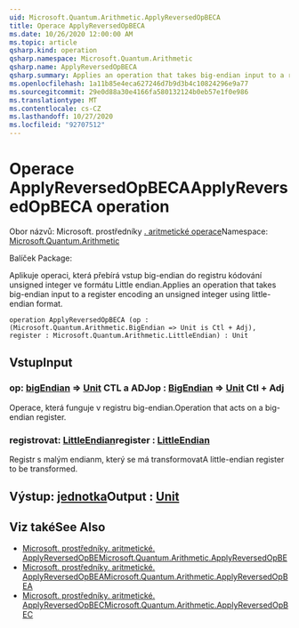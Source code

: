 ```yaml
---
uid: Microsoft.Quantum.Arithmetic.ApplyReversedOpBECA
title: Operace ApplyReversedOpBECA
ms.date: 10/26/2020 12:00:00 AM
ms.topic: article
qsharp.kind: operation
qsharp.namespace: Microsoft.Quantum.Arithmetic
qsharp.name: ApplyReversedOpBECA
qsharp.summary: Applies an operation that takes big-endian input to a register encoding an unsigned integer using little-endian format.
ms.openlocfilehash: 1a11b85e4eca627246d7b9d3b4c10824296e9a77
ms.sourcegitcommit: 29e0d88a30e4166fa580132124b0eb57e1f0e986
ms.translationtype: MT
ms.contentlocale: cs-CZ
ms.lasthandoff: 10/27/2020
ms.locfileid: "92707512"
---
```

# <a name="applyreversedopbeca-operation"></a><span data-ttu-id="f05bd-102">Operace ApplyReversedOpBECA</span><span class="sxs-lookup"><span data-stu-id="f05bd-102">ApplyReversedOpBECA operation</span></span>

<span data-ttu-id="f05bd-103">Obor názvů: Microsoft. prostředníky [. aritmetické operace](xref:Microsoft.Quantum.Arithmetic)</span><span class="sxs-lookup"><span data-stu-id="f05bd-103">Namespace: [Microsoft.Quantum.Arithmetic](xref:Microsoft.Quantum.Arithmetic)</span></span>

<span data-ttu-id="f05bd-104">Balíček [](https://nuget.org/packages/)</span><span class="sxs-lookup"><span data-stu-id="f05bd-104">Package: [](https://nuget.org/packages/)</span></span>


<span data-ttu-id="f05bd-105">Aplikuje operaci, která přebírá vstup big-endian do registru kódování unsigned integer ve formátu Little endian.</span><span class="sxs-lookup"><span data-stu-id="f05bd-105">Applies an operation that takes big-endian input to a register encoding an unsigned integer using little-endian format.</span></span>

```qsharp
operation ApplyReversedOpBECA (op : (Microsoft.Quantum.Arithmetic.BigEndian => Unit is Ctl + Adj), register : Microsoft.Quantum.Arithmetic.LittleEndian) : Unit
```


## <a name="input"></a><span data-ttu-id="f05bd-106">Vstup</span><span class="sxs-lookup"><span data-stu-id="f05bd-106">Input</span></span>

### <a name="op--bigendian--unit-ctl--adj"></a><span data-ttu-id="f05bd-107">op: [bigEndian](xref:Microsoft.Quantum.Arithmetic.BigEndian) => [Unit](xref:microsoft.quantum.lang-ref.unit) CTL a ADJ</span><span class="sxs-lookup"><span data-stu-id="f05bd-107">op : [BigEndian](xref:Microsoft.Quantum.Arithmetic.BigEndian) => [Unit](xref:microsoft.quantum.lang-ref.unit) Ctl + Adj</span></span>

<span data-ttu-id="f05bd-108">Operace, která funguje v registru big-endian.</span><span class="sxs-lookup"><span data-stu-id="f05bd-108">Operation that acts on a big-endian register.</span></span>


### <a name="register--littleendian"></a><span data-ttu-id="f05bd-109">registrovat: [LittleEndian](xref:Microsoft.Quantum.Arithmetic.LittleEndian)</span><span class="sxs-lookup"><span data-stu-id="f05bd-109">register : [LittleEndian](xref:Microsoft.Quantum.Arithmetic.LittleEndian)</span></span>

<span data-ttu-id="f05bd-110">Registr s malým endianm, který se má transformovat</span><span class="sxs-lookup"><span data-stu-id="f05bd-110">A little-endian register to be transformed.</span></span>



## <a name="output--unit"></a><span data-ttu-id="f05bd-111">Výstup: [jednotka](xref:microsoft.quantum.lang-ref.unit)</span><span class="sxs-lookup"><span data-stu-id="f05bd-111">Output : [Unit](xref:microsoft.quantum.lang-ref.unit)</span></span>



## <a name="see-also"></a><span data-ttu-id="f05bd-112">Viz také</span><span class="sxs-lookup"><span data-stu-id="f05bd-112">See Also</span></span>

- [<span data-ttu-id="f05bd-113">Microsoft. prostředníky. aritmetické. ApplyReversedOpBE</span><span class="sxs-lookup"><span data-stu-id="f05bd-113">Microsoft.Quantum.Arithmetic.ApplyReversedOpBE</span></span>](xref:Microsoft.Quantum.Arithmetic.ApplyReversedOpBE)
- [<span data-ttu-id="f05bd-114">Microsoft. prostředníky. aritmetické. ApplyReversedOpBEA</span><span class="sxs-lookup"><span data-stu-id="f05bd-114">Microsoft.Quantum.Arithmetic.ApplyReversedOpBEA</span></span>](xref:Microsoft.Quantum.Arithmetic.ApplyReversedOpBEA)
- [<span data-ttu-id="f05bd-115">Microsoft. prostředníky. aritmetické. ApplyReversedOpBEC</span><span class="sxs-lookup"><span data-stu-id="f05bd-115">Microsoft.Quantum.Arithmetic.ApplyReversedOpBEC</span></span>](xref:Microsoft.Quantum.Arithmetic.ApplyReversedOpBEC)